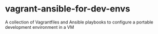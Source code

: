 # vagrant-ansible-for-dev-envs
A collection of Vagrantfiles and Ansible playbooks to configure a portable development environment in a VM
